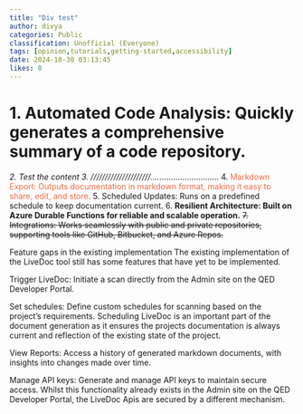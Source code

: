 ```yaml
---
title: "Div test"
author: divya
categories: Public
classification: Unofficial (Everyone)
tags: [opinion,tutorials,getting-started,accessibility]
date: 2024-10-30 03:13:45 
likes: 0
---
```


# 1. Automated Code Analysis: Quickly generates a comprehensive summary of a code repository.
*2. Test the content
3. /////////////////////....*..........................
4.<span style="color: #ef6a41"> Markdown Export: Outputs documentation in markdown format, making it easy to share, edit, and store.</span>
5. Scheduled Updates: Runs on a predefined schedule to keep documentation current.
6. **Resilient Architecture: Built on Azure Durable Functions for reliable and scalable operation.**
~~7. Integrations: Works seamlessly with public and private repositories, supporting tools like GitHub, Bitbucket, and Azure Repos.~~


Feature gaps in the existing implementation
The existing implementation of the LiveDoc tool still has some features that have yet to be implemented.

Trigger LiveDoc: Initiate a scan directly from the Admin site on the QED Developer Portal.

Set schedules: Define custom schedules for scanning based on the project’s requirements. Scheduling LiveDoc is an important part of the document generation as it ensures the projects documentation is always current and reflection of the existing state of the project.

View Reports: Access a history of generated markdown documents, with insights into changes made over time.

Manage API keys: Generate and manage API keys to maintain secure access. Whilst this functionality already exists in the Admin site on the QED Developer Portal, the LiveDoc Apis are secured by a different mechanism.